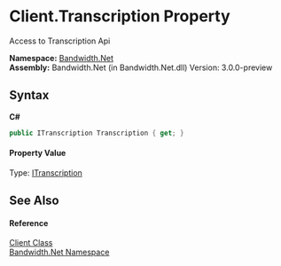 ﻿# Client.Transcription Property 
 

Access to Transcription Api

**Namespace:**&nbsp;<a href ="N_Bandwidth_Net.md">Bandwidth.Net</a><br />**Assembly:**&nbsp;Bandwidth.Net (in Bandwidth.Net.dll) Version: 3.0.0-preview

## Syntax

**C#**<br />
``` C#
public ITranscription Transcription { get; }
```


#### Property Value
Type: <a href ="T_Bandwidth_Net_Api_ITranscription.md">ITranscription</a>

## See Also


#### Reference
<a href ="T_Bandwidth_Net_Client.md">Client Class</a><br /><a href ="N_Bandwidth_Net.md">Bandwidth.Net Namespace</a><br />